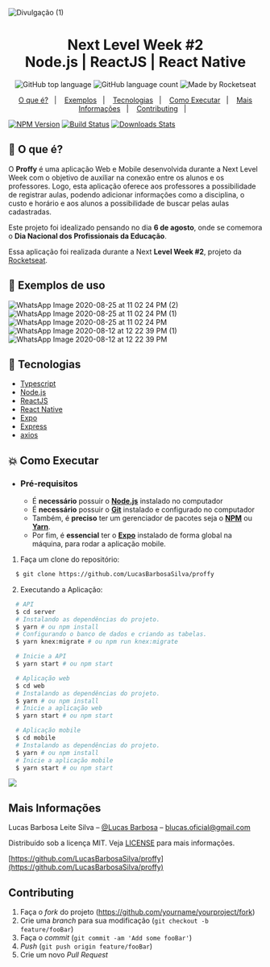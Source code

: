 ![Divulgação (1)](https://user-images.githubusercontent.com/58981172/91676260-9da68d00-eb15-11ea-971c-ce4ba3bc0eb4.jpg)
<h1 align="center">
  Next Level Week #2<br/>
  Node.js | ReactJS | React Native
</h1>
<p align="center">
  <img alt="GitHub top language" src="https://img.shields.io/github/languages/top/HigorSnt/proffy?style=flat-square">
  <img alt="GitHub language count" src="https://img.shields.io/github/languages/count/HigorSnt/proffy?style=flat-square">
  <img alt="Made by Rocketseat" src="https://img.shields.io/badge/made%20by-Rocketseat-%237519C1?style=flat-square"><br/>
</p>
<p align="center">
  <a href="#bookmark-o-que-%C3%A9">O que é?</a>&nbsp;&nbsp;&nbsp;|&nbsp;&nbsp;&nbsp;
  <a href="#bookmark-exemplos-de-uso">Exemplos</a>&nbsp;&nbsp;&nbsp;|&nbsp;&nbsp;&nbsp;
  <a href="#rocket-tecnologias">Tecnologias</a>&nbsp;&nbsp;&nbsp;|&nbsp;&nbsp;&nbsp;
  <a href="#boom-como-executar">Como Executar</a>&nbsp;&nbsp;&nbsp;|&nbsp;&nbsp;&nbsp;
  <a href="#mais-informações">Mais Informações</a>&nbsp;&nbsp;&nbsp;|&nbsp;&nbsp;&nbsp;
  <a href="#Contributing">Contributing</a>&nbsp;&nbsp;&nbsp;|&nbsp;&nbsp;&nbsp;
</p>


[![NPM Version][npm-image]][npm-url]
[![Build Status][travis-image]][travis-url]
[![Downloads Stats][npm-downloads]][npm-url]

## :bookmark: O que é?

O **Proffy** é uma aplicação Web e Mobile desenvolvida durante a Next Level Week com o objetivo de auxiliar na conexão entre os alunos e os professores. Logo, esta aplicação oferece aos professores a possibilidade de registrar aulas, podendo adicionar informações como a disciplina, o custo e horário e aos alunos a possibilidade de buscar pelas aulas cadastradas.
  
Este projeto foi idealizado pensando no dia **6 de agosto**, onde se comemora o **Dia Nacional dos Profissionais da Educação**.
  
Essa aplicação foi realizada durante a Next **Level Week #2**, projeto da [Rocketseat](https://rocketseat.com.br/).

## :bookmark: Exemplos de uso
![WhatsApp Image 2020-08-25 at 11 02 24 PM (2)](https://user-images.githubusercontent.com/58981172/91677326-bd8b8000-eb18-11ea-9271-b55f58e68c8a.jpeg)
![WhatsApp Image 2020-08-25 at 11 02 24 PM (1)](https://user-images.githubusercontent.com/58981172/91677329-bf554380-eb18-11ea-8313-b59c87cc585b.jpeg)
![WhatsApp Image 2020-08-25 at 11 02 24 PM](https://user-images.githubusercontent.com/58981172/91677332-c0867080-eb18-11ea-82ed-7e58a4c6d48f.jpeg)
![WhatsApp Image 2020-08-12 at 12 22 39 PM (1)](https://user-images.githubusercontent.com/58981172/91677417-ffb4c180-eb18-11ea-9870-3e350940c6e6.jpeg)
![WhatsApp Image 2020-08-12 at 12 22 39 PM](https://user-images.githubusercontent.com/58981172/91677421-02171b80-eb19-11ea-8f70-41092e206da0.jpeg)

## :rocket: Tecnologias

-  [Typescript](https://www.typescriptlang.org/)
-  [Node.js](https://nodejs.org/en/)
-  [ReactJS](https://reactjs.org/)
-  [React Native](http://facebook.github.io/react-native/)
-  [Expo](https://expo.io/)
-  [Express](https://expressjs.com/)
-  [axios](https://github.com/axios/axios)

## :boom: Como Executar

- ### **Pré-requisitos**

  - É **necessário** possuir o **[Node.js](https://nodejs.org/en/)** instalado no computador
  - É **necessário** possuir o **[Git](https://git-scm.com/)** instalado e configurado no computador
  - Também, é **preciso** ter um gerenciador de pacotes seja o **[NPM](https://www.npmjs.com/)** ou **[Yarn](https://yarnpkg.com/)**.
  - Por fim, é **essencial** ter o **[Expo](https://expo.io/)** instalado de forma global na máquina, para rodar a aplicação mobile.

1. Faça um clone do repositório:

```sh
  $ git clone https://github.com/LucasBarbosaSilva/proffy
```

2. Executando a Aplicação:

```sh
  # API
  $ cd server
  # Instalando as dependências do projeto.
  $ yarn # ou npm install
  # Configurando o banco de dados e criando as tabelas.
  $ yarn knex:migrate # ou npm run knex:migrate

  # Inicie a API
  $ yarn start # ou npm start

  # Aplicação web
  $ cd web
  # Instalando as dependências do projeto.
  $ yarn # ou npm install
  # Inicie a aplicação web
  $ yarn start # ou npm start

  # Aplicação mobile
  $ cd mobile
  # Instalando as dependências do projeto.
  $ yarn # ou npm install
  # Inicie a aplicação mobile
  $ yarn start # ou npm start
```


![](../header.png)

## Mais Informações

Lucas Barbosa Leite Silva – [@Lucas Barbosa](https://www.linkedin.com/in/lucas-barbosa-4076ab1a6/) – blucas.oficial@gmail.com

Distribuído sob a licença MIT. Veja [LICENSE](LICENSE.md) para mais informações.

[https://github.com/LucasBarbosaSilva/proffy](https://github.com/LucasBarbosaSilva/proffy)

## Contributing

1. Faça o _fork_ do projeto (<https://github.com/yourname/yourproject/fork>)
2. Crie uma _branch_ para sua modificação (`git checkout -b feature/fooBar`)
3. Faça o _commit_ (`git commit -am 'Add some fooBar'`)
4. _Push_ (`git push origin feature/fooBar`)
5. Crie um novo _Pull Request_

[npm-image]: https://img.shields.io/npm/v/datadog-metrics.svg?style=flat-square
[npm-url]: https://npmjs.org/package/datadog-metrics
[npm-downloads]: https://img.shields.io/npm/dm/datadog-metrics.svg?style=flat-square
[travis-image]: https://img.shields.io/travis/dbader/node-datadog-metrics/master.svg?style=flat-square
[travis-url]: https://travis-ci.org/dbader/node-datadog-metrics
